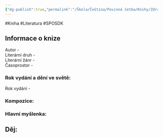 ```yaml
---
{"dg-publish":true,"permalink":"/Škola/Čeština/Povinná četba/Knihy/Zdravý nemocný/","created":"1980-01-01T00:00:00.000+01:00","updated":"2024-03-18T08:54:40.459+01:00"}
---
```


#Kniha #Literatura #SPOSDK
## Informace o knize
Autor -  
Literární druh -  
Literární žánr -  
Časoprostor -
### Rok vydání a dění ve světě:
Rok vydání -
### Kompozice:

### Hlavní myšlenka:

## Děj: